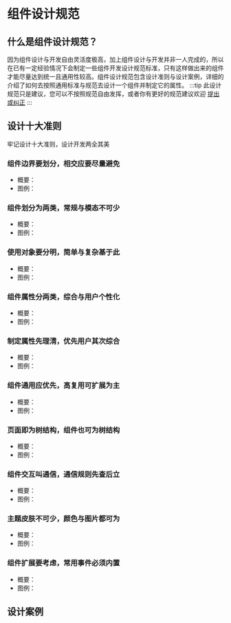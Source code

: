 # 组件设计规范
## 什么是组件设计规范？
因为组件设计与开发自由灵活度极高，加上组件设计与开发并非一人完成的，所以在已有一定经验情况下会制定一些组件开发设计规范标准，只有这样做出来的组件才能尽量达到统一且通用性较高。组件设计规范包含设计准则与设计案例，详细的介绍了如何去按照通用标准与规范去设计一个组件并制定它的属性。
:::tip
此设计规范只是建议，您可以不按照规范自由发挥，或者你有更好的规范建议欢迎 [提出或纠正](https://github.com/yunit-code/idm-doc)
:::
## 设计十大准则
牢记设计十大准则，设计开发两全其美
### 组件边界要划分，相交应要尽量避免
- 概要：
- 图例：
### 组件划分为两类，常规与模态不可少
- 概要：
- 图例：
### 使用对象要分明，简单与复杂基于此
- 概要：
- 图例：
### 组件属性分两类，综合与用户个性化
- 概要：
- 图例：
### 制定属性先理清，优先用户其次综合
- 概要：
- 图例：
### 组件通用应优先，高复用可扩展为主
- 概要：
- 图例：
### 页面即为树结构，组件也可为树结构
- 概要：
- 图例：
### 组件交互叫通信，通信规则先查后立
- 概要：
- 图例：
### 主题皮肤不可少，颜色与图片都可为
- 概要：
- 图例：
### 组件扩展要考虑，常用事件必须内置
- 概要：
- 图例：

## 设计案例
